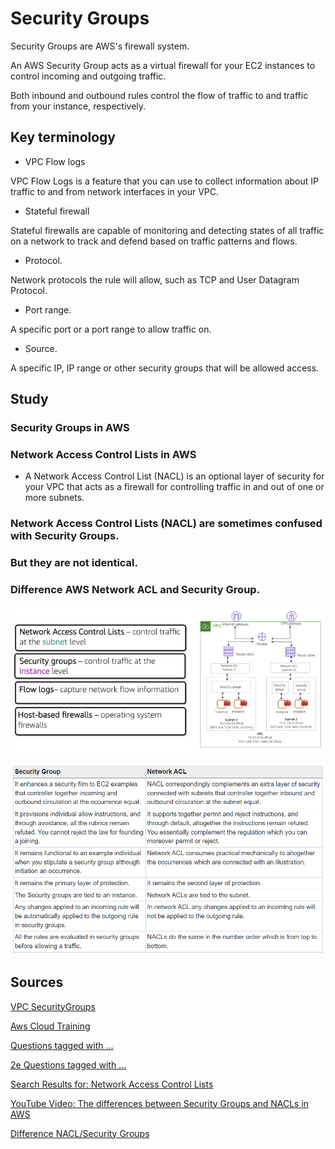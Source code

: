 # Security Groups

Security Groups are AWS's firewall system.

An AWS Security Group acts as a virtual firewall for your EC2 instances to control incoming and outgoing traffic. 

Both inbound and outbound rules control the flow of traffic to and traffic from your instance, respectively.

## Key terminology

- VPC Flow logs

VPC Flow Logs is a feature that you can use to collect information about IP traffic to and from network interfaces in your VPC.

- Stateful firewall

Stateful firewalls are capable of monitoring and detecting states of all traffic on a network to track and defend based on traffic patterns and flows.

- Protocol. 

Network protocols the rule will allow, such as TCP and User Datagram Protocol.

- Port range. 

A specific port or a port range to allow traffic on.

- Source. 

A specific IP, IP range or other security groups that will be allowed access.

## Study

### Security Groups in AWS



### Network Access Control Lists in AWS

- A Network Access Control List (NACL) is an optional layer of security for your VPC that acts as a firewall for controlling traffic in and out of one or more subnets. 

### Network Access Control Lists (NACL) are sometimes confused with Security Groups. 

### But they are not identical.

### Difference AWS Network ACL and Security Group.

![Difference](../00_includes/AWS-08%20Security%20Groups/Difference.PNG)

![Difference2](../00_includes/AWS-08%20Security%20Groups/Difference2.PNG)



## Sources

[VPC SecurityGroups](https://docs.aws.amazon.com/de_de/vpc/latest/userguide/VPC_SecurityGroups.html)

[Aws Cloud Training](https://acloudguru.com/content/aws-cloud-training-b2b?utm_campaign=16247388924&utm_source=google&utm_medium=cpc&utm_content=582724892537&utm_term=p_aws%20security&adgroupid=133878634736&gclid=CjwKCAjwyryUBhBSEiwAGN5OCLh8vjqUO8tjAL5qPZGwCfc9Z6PUpNchgpYUPGN6Rs-YXMrgK5igmhoCarUQAvD_BwE)

[Questions tagged with ...](https://repost.aws/tags/TATGuEiYydTVCPMhSnXFN6gA?forumID=58)

[2e Questions tagged with ...](https://repost.aws/search/questions?globalSearch=Security+Groups)

[Search Results for: Network Access Control Lists](https://repost.aws/search/questions?globalSearch=Network+Access+Control+Lists)

[YouTube Video: The differences between Security Groups and NACLs in AWS](https://www.youtube.com/watch?v=Oge3ZfOL0jk)

[Difference NACL/Security Groups](https://premaseem.wordpress.com/2021/03/05/difference-between-aws-network-acl-and-security-group/)